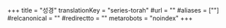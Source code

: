 +++
title = "성경"
translationKey = "series-torah"
#url = ""
#aliases = [""]
#relcanonical = ""
#redirectto = ""
metarobots = "noindex"
+++
